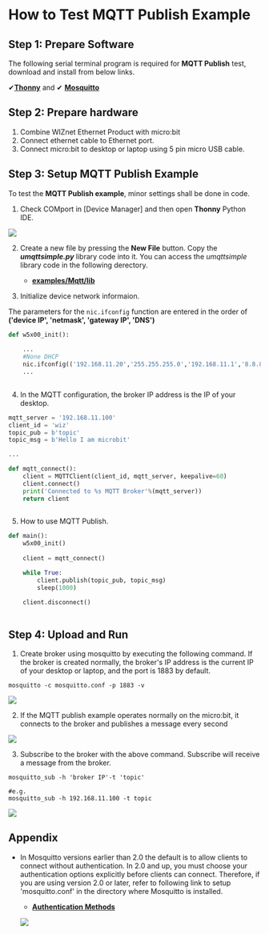 # How to Test MQTT Publish Example



## Step 1: Prepare Software

The following serial terminal program is required for **MQTT Publish** test, download and install from below links.

&#10004;[**Thonny**][link-thonny]  and  &#10004; [**Mosquitto**][link-mosquitto]


## Step 2: Prepare hardware

1. Combine WIZnet Ethernet Product with micro:bit
2. Connect ethernet cable to Ethernet port.
3. Connect micro:bit to desktop or laptop using 5 pin micro USB cable.

## Step 3: Setup MQTT Publish Example

To test the **MQTT Publish example**, minor settings shall be done in code.

1. Check COMport in [Device Manager] and then open **Thonny** Python IDE.

![][link-thonny_config]

2. Create a new file by pressing the **New File** button. Copy the ***umqttsimple.py*** library code into it. You can access the *umqttsimple* library code in the following derectory. 
    - __[examples/Mqtt/lib](https://github.com/Wiznet/micropython-microbit-v2/blob/main/examples/Mqtt/lib)__


3. Initialize device network informaion.

The parameters for the `nic.ifconfig` function are entered in the order of __('device IP', 'netmask', 'gateway IP', 'DNS')__

```python
def w5x00_init():
    
    ...
    #None DHCP
    nic.ifconfig(('192.168.11.20','255.255.255.0','192.168.11.1','8.8.8.8'))
    ...
    
```

4. In the MQTT configuration, the broker IP address is the IP of your desktop.

```python
mqtt_server = '192.168.11.100'
client_id = 'wiz'
topic_pub = b'topic'
topic_msg = b'Hello I am microbit'

...

def mqtt_connect():
    client = MQTTClient(client_id, mqtt_server, keepalive=60)
    client.connect()
    print('Connected to %s MQTT Broker'%(mqtt_server))
    return client
    
```

5. How to use MQTT Publish.

```python
def main():
    w5x00_init()
    
    client = mqtt_connect()

    while True:
        client.publish(topic_pub, topic_msg)
        sleep(1000)

    client.disconnect()
    
```


## Step 4: Upload and Run

1. Create broker using mosquitto by executing the following command. If the broker is created normally, the broker's IP address is the current IP of your desktop or laptop, and the port is 1883 by default.

```
mosquitto -c mosquitto.conf -p 1883 -v
```

![][link-mqtt_1]

2. If the MQTT publish example operates normally on the micro:bit, it connects to the broker and publishes a message every second

![][link-mqtt_2]

3. Subscribe to the broker with the above command. Subscribe will receive a message from the broker.

```
mosquitto_sub -h 'broker IP'-t 'topic'

#e.g.
mosquitto_sub -h 192.168.11.100 -t topic
```

![][link-mqtt_3]



## Appendix

- In Mosquitto versions earlier than 2.0 the default is to allow clients to connect without authentication. In 2.0 and up, you must choose your authentication options explicitly before clients can connect. Therefore, if you are using version 2.0 or later, refer to following link to setup 'mosquitto.conf' in the directory where Mosquitto is installed.

    - [**Authentication Methods**][link-authentication_methods]
    
    ![][link-mqtt_conf]


<!--
Link
-->

[link-thonny]: https://thonny.org/
[link-mosquitto]: https://mosquitto.org/download/

[link-thonny_config]:https://github.com/Wiznet/micropython-microbit-v2/blob/main/static/images/MQTT/Thonny_conf_1.png
[link-mqtt_1]: https://github.com/Wiznet/micropython-microbit-v2/blob/main/static/images/MQTT/MQTT_broker.png
[link-mqtt_2]: https://github.com/Wiznet/micropython-microbit-v2/blob/main/static/images/MQTT/MQTT_pub1.png
[link-mqtt_3]:  https://github.com/Wiznet/micropython-microbit-v2/blob/main/static/images/MQTT/MQTT_pub2.png
[link-mqtt_conf]: https://github.com/Wiznet/micropython-microbit-v2/blob/main/static/images/MQTT/MQTT_conf.png

[link-authentication_methods]: https://mosquitto.org/documentation/authentication-methods/


